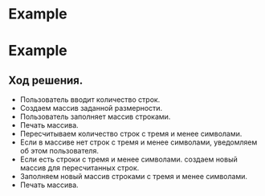 # Example
# Example
## Ход решения.
* Пользователь вводит количество строк.
* Создаем массив заданной размерности.
* Пользователь заполняет массив строками.
* Печать массива.
* Пересчитываем количество строк с тремя и менее символами.
* Если в массиве нет строк с тремя и менее символами, уведомляем об этом пользователя.
* Если есть строки с тремя и менее символами. создаем новый массив для пересчитанных строк.
* Заполняем новый массив строками с тремя и менее символами.
* Печать массива.
